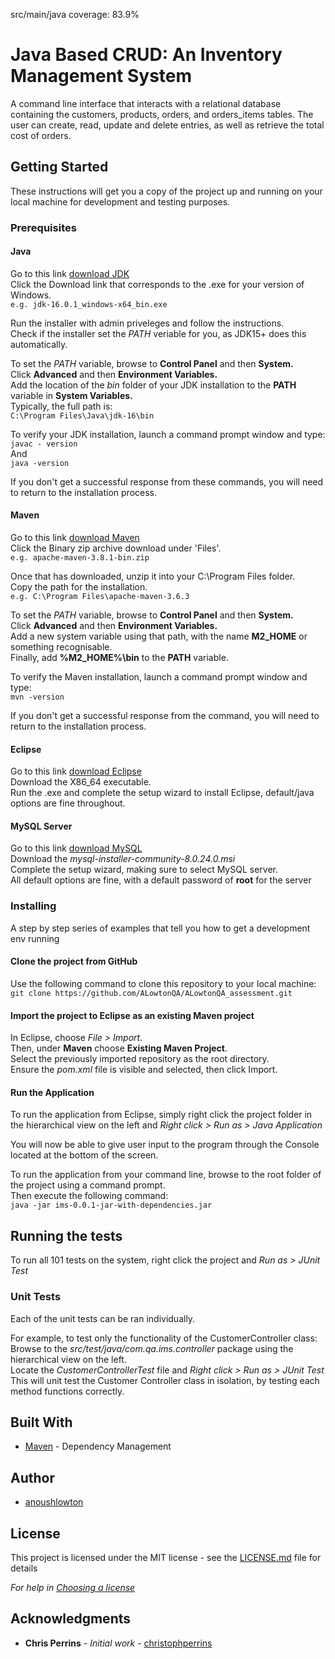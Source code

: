 src/main/java coverage: 83.9%
# Java Based CRUD: An Inventory Management System

A command line interface that interacts with a relational database containing the customers, products, orders, and orders_items tables. The user can create, read, update and delete entries, as well as retrieve the total cost of orders.

## Getting Started

These instructions will get you a copy of the project up and running on your local machine for development and testing purposes.

### Prerequisites

#### Java 
Go to this link [download JDK](https://www.oracle.com/java/technologies/javase-jdk16-downloads.html)  
Click the Download link that corresponds to the .exe for your version of Windows.  
```e.g. jdk-16.0.1_windows-x64_bin.exe```

Run the installer with admin priveleges and follow the instructions.  
Check if the installer set the *PATH* veriable for you, as JDK15+ does this automatically.  

To set the *PATH* variable, browse to **Control Panel** and then **System.**  
Click **Advanced** and then **Environment Variables.**  
Add the location of the *bin* folder of your JDK installation to the **PATH** variable in **System Variables.**  
Typically, the full path is:  
```C:\Program Files\Java\jdk-16\bin```

To verify your JDK installation, launch a command prompt window and type:  
```javac - version```  
And  
```java -version```  

If you don't get a successful response from these commands, you will need to return to the installation process.  

#### Maven

Go to this link [download Maven](https://maven.apache.org/download.cgi)  
Click the Binary zip archive download under 'Files'.  
```e.g. apache-maven-3.8.1-bin.zip```  

Once that has downloaded, unzip it into your C:\Program Files folder.  
Copy the path for the installation.  
```e.g. C:\Program Files\apache-maven-3.6.3```  

To set the *PATH* variable, browse to **Control Panel** and then **System.**  
Click **Advanced** and then **Environment Variables.**  
Add a new system variable using that path, with the name **M2_HOME** or something recognisable.  
Finally, add **%M2_HOME%\bin** to the **PATH** variable.  

To verify the Maven installation, launch a command prompt window and type:  
```mvn -version```

If you don't get a successful response from the command, you will need to return to the installation process.

#### Eclipse

Go to this link [download Eclipse](https://www.eclipse.org/downloads/)  
Download the X86_64 executable.  
Run the .exe and complete the setup wizard to install Eclipse, default/java options are fine throughout.  

#### MySQL Server

Go to this link [download MySQL](https://dev.mysql.com/downloads/windows/installer/8.0.html)  
Download the *mysql-installer-community-8.0.24.0.msi*  
Complete the setup wizard, making sure to select MySQL server.  
All default options are fine, with a default password of **root** for the server  

### Installing

A step by step series of examples that tell you how to get a development env running  

#### Clone the project from GitHub

Use the following command to clone this repository to your local machine:  
```git clone https://github.com/ALowtonQA/ALowtonQA_assessment.git```  

#### Import the project to Eclipse as an existing Maven project  

In Eclipse, choose *File > Import*.  
Then, under **Maven** choose **Existing Maven Project**.  
Select the previously imported repository as the root directory.  
Ensure the *pom.xml* file is visible and selected, then click Import.  

#### Run the Application

To run the application from Eclipse, simply right click the project folder in the hierarchical view on the left and *Right click > Run as > Java Application*  

You will now be able to give user input to the program through the Console located at the bottom of the screen.   

To run the application from your command line, browse to the root folder of the project using a command prompt.  
Then execute the following command:  
```java -jar ims-0.0.1-jar-with-dependencies.jar``` 

## Running the tests

To run all 101 tests on the system, right click the project and *Run as > JUnit Test*  

### Unit Tests 

Each of the unit tests can be ran individually.  

For example, to test only the functionality of the CustomerController class:  
Browse to the *src/test/java/com.qa.ims.controller* package using the hierarchical view on the left.  
Locate the *CustomerControllerTest* file and *Right click > Run as > JUnit Test*  
This will unit test the Customer Controller class in isolation, by testing each method functions correctly.  

## Built With

* [Maven](https://maven.apache.org/) - Dependency Management

## Author

* [anoushlowton](https://github.com/ALowtonQA)

## License

This project is licensed under the MIT license - see the [LICENSE.md](LICENSE.md) file for details 

*For help in [Choosing a license](https://choosealicense.com/)*

## Acknowledgments

* **Chris Perrins** - *Initial work* - [christophperrins](https://github.com/christophperrins)
